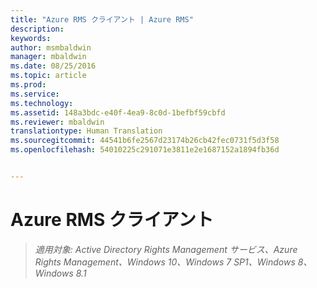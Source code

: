 ```yaml
---
title: "Azure RMS クライアント | Azure RMS"
description: 
keywords: 
author: msmbaldwin
manager: mbaldwin
ms.date: 08/25/2016
ms.topic: article
ms.prod: 
ms.service: 
ms.technology: 
ms.assetid: 148a3bdc-e40f-4ea9-8c0d-1befbf59cbfd
ms.reviewer: mbaldwin
translationtype: Human Translation
ms.sourcegitcommit: 44541b6fe2567d23174b26cb42fec0731f5d3f58
ms.openlocfilehash: 54010225c291071e3811e2e1687152a1894fb36d


---
```


# Azure RMS クライアント

>*適用対象: Active Directory Rights Management サービス、Azure Rights Management、Windows 10、Windows 7 SP1、Windows 8、Windows 8.1*




<!--HONumber=Aug16_HO4-->


